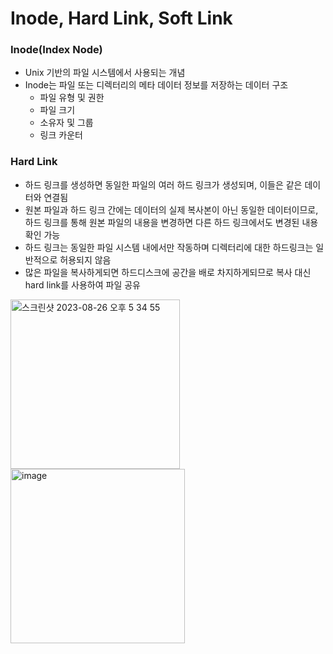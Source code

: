 # Inode, Hard Link, Soft Link
### Inode(Index Node)
- Unix 기반의 파일 시스템에서 사용되는 개념
- Inode는 파일 또는 디렉터리의 메타 데이터 정보를 저장하는 데이터 구조
  - 파일 유형 및 권한
  - 파일 크기
  - 소유자 및 그룹
  - 링크 카운터
&nbsp;
### Hard Link
- 하드 링크를 생성하면 동일한 파일의 여러 하드 링크가 생성되며, 이들은 같은 데이터와 연결됨
- 원본 파일과 하드 링크 간에는 데이터의 실제 복사본이 아닌 동일한 데이터이므로, 하드 링크를 통해 원본 파일의 내용을 변경하면 다른 하드 링크에서도 변경된 내용 확인 가능
- 하드 링크는 동일한 파일 시스템 내에서만 작동하며 디렉터리에 대한 하드링크는 일반적으로 허용되지 않음
- 많은 파일을 복사하게되면 하드디스크에 공간을 배로 차지하게되므로 복사 대신 hard link를 사용하여 파일 공유
<img width="271" alt="스크린샷 2023-08-26 오후 5 34 55" src="https://github.com/YJE888/linux/assets/75539276/4d88b9db-7051-4fc5-80fb-c13ea97d2c8a">
<img width="279" alt="image" src="https://github.com/YJE888/linux/assets/75539276/cd3c1def-6e0d-408a-952f-7028855efa24">


